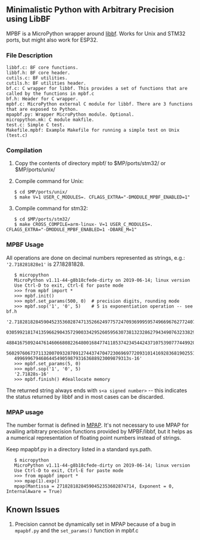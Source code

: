 ## Minimalistic Python with Arbitrary Precision using LibBF
MPBF is a MicroPython wrapper around [libbf](https://bellard.org/libbf/).
Works for Unix and STM32 ports, but might also work for ESP32.

### File Description

```
libbf.c: BF core functions.
libbf.h: BF core header.
cutils.c: BF utilities.    
cutils.h: BF utilities header.
bf.c: C wrapper for libbf. This provides a set of functions that are called by the functions in mpbf.c   
bf.h: Header for C wrapper.                             
mpbf.c: MicroPython external C module for libbf. There are 3 functions that are exposed to Python.
mpapbf.py: Wrapper MicroPython module. Optional.
micropython.mk: C module makfile.                       
test.c: Simple C test.
Makefile.mpbf: Example Makefile for running a simple test on Unix (test.c)                
```

### Compilation
1. Copy the contents of directory mpbf/ to $MP/ports/stm32/ or $MP/ports/unix/

2. Compile command for Unix:
```
   $ cd $MP/ports/unix/
   $ make V=1 USER_C_MODULES=. CFLAGS_EXTRA="-DMODULE_MPBF_ENABLED=1"
```  
3. Compile command for stm32:
```
   $ cd $MP/ports/stm32/
   $ make CROSS_COMPILE=arm-linux- V=1 USER_C_MODULES=. CFLAGS_EXTRA="-DMODULE_MPBF_ENABLED=1 -DBARE_M=1"
```   
### MPBF Usage

All operations are done on decimal numbers represented as strings, e.g.:
`'2.718281828e1'` is 27.18281828.

```
   $ micropython
   MicroPython v1.11-44-g8b18cfede-dirty on 2019-06-14; linux version
   Use Ctrl-D to exit, Ctrl-E for paste mode
   >>> from mpbf import *
   >>> mpbf.init()
   >>> mpbf.set_params(500, 0)  # precision digits, rounding mode
   >>> mpbf.sop('1', '0', 5)    # 5 is exponentiation operation -- see bf.h
   '2.7182818284590452353602874713526624977572470936999595749669676277240766303535475945713821785251664274274663919320
   0305992181741359662904357290033429526059563073813232862794349076323382988075319525101901157383418793070215408914993
   4884167509244761460668082264800168477411853742345442437107539077744992069551702761838606261331384583000752044933826
   5602976067371132007093287091274437470472306969772093101416928368190255151086574637721112523897844250569536967707854
   4996996794686445490598793163688923009879313s-16'
   >>> mpbf.set_params(5, 0)
   >>> mpbf.sop('1', '0', 5)
   '2.71828s-16'
   >>> mpbf.finish() #deallocate memory
```
The returned string always ends with `s<a signed number>` -- this indicates the status returned by libbf and in most cases
can be discarded.

### MPAP usage
The number format is defined in [MPAP](https://github.com/hacksterous/mpap). It's not necessary
to use MPAP for availing arbitrary precision functions provided by MPBF/libbf, but it helps as a numerical
representation of floating point numbers instead of strings.

Keep mpapbf.py in a directory listed in a standard sys.path.
```   
   $ micropython
   MicroPython v1.11-44-g8b18cfede-dirty on 2019-06-14; linux version
   Use Ctrl-D to exit, Ctrl-E for paste mode
   >>> from mpapbf import *
   >>> mpap(1).exp()
   mpap(Mantissa = 27182818284590452353602874714, Exponent = 0, InternalAware = True)
```   
## Known Issues

1. Precision cannot be dynamically set in MPAP because of a bug in `mpapbf.py` and the `set_params()` function in mpbf.c

   
